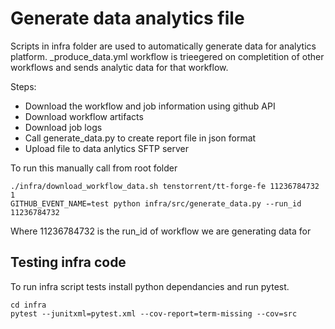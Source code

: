 
# Generate data analytics file

Scripts in infra folder are used to automatically generate data for analytics platform.
_produce_data.yml workflow is trieegered on completition of other workflows and sends analytic data for that workflow.

Steps:
- Download the workflow and job information using github API
- Download workflow artifacts
- Download job logs
- Call generate_data.py to create report file in json format
- Upload file to data anlytics SFTP server 

To run this manually call from root folder
```
./infra/download_workflow_data.sh tenstorrent/tt-forge-fe 11236784732 1
GITHUB_EVENT_NAME=test python infra/src/generate_data.py --run_id 11236784732
```
Where 11236784732 is the run_id of workflow we are generating data for

## Testing infra code

To run infra script tests install python dependancies and run pytest.

```
cd infra
pytest --junitxml=pytest.xml --cov-report=term-missing --cov=src  
```
